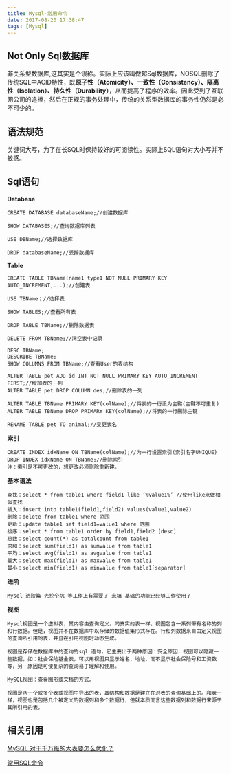 ```yaml
---
title: Mysql-常用命令
date: 2017-08-20 17:38:47
tags: [Mysql]
---
```


## Not Only Sql数据库

非关系型数据库,这其实是个误称。实际上应该叫做超Sql数据库，NOSQL删除了传统SQL中ACID特性，既**原子性（Atomicity）、一致性（Consistency）、隔离性（Isolation）、持久性（Durability）**，从而提高了程序的效率。因此受到了互联网公司的追捧，然后在正规的事务处理中，传统的关系型数据库的事务性仍然是必不可少的。

<!--more-->

## 语法规范

关键词大写，为了在长SQL时保持较好的可阅读性。实际上SQL语句对大小写并不敏感。

## Sql语句

**Database**

```mysql
CREATE DATABASE databaseName;//创建数据库

SHOW DATABASES;//查询数据库列表

USE DBName;//选择数据库

DROP databaseName;//丢掉数据库
```

**Table**

```mysql
CREATE TABLE TBName(name1 type1 NOT NULL PRIMARY KEY AUTO_INCREMENT,...);//创建表

USE TBName；//选择表

SHOW TABLES;//查看所有表

DROP TABLE TBName;//删除数据表

DELETE FROM TBName;//清空表中记录

DESC TBName;
DESCRIBE TBName;
SHOW COLUMNS FROM TBName;//查看User的表结构

ALTER TABLE pet ADD id INT NOT NULL PRIMARY KEY AUTO_INCREMENT FIRST;//增加表的一列 
ALTER TABLE pet DROP COLUMN des;//删除表的一列

ALTER TABLE TBName PRIMARY KEY(colName);//将表的一行设为主键(主键不可重复)
ALTER TABLE TBName DROP PRIMARY KEY(colName);//将表的一行删除主键

RENAME TABLE pet TO animal;//变更表名
```

**索引**

```mysql
CREATE INDEX idxName ON TBName(colName);//为一行设置索引(索引名字UNIQUE)
DROP INDEX idxName ON TBName;//删除索引
注：索引是不可更改的，想更改必须删除重新建。
```

**基本语法**

```mysql
查找：select * from table1 where field1 like ’%value1%’ //使用like来做相似查找
插入：insert into table1(field1,field2) values(value1,value2)
删除：delete from table1 where 范围
更新：update table1 set field1=value1 where 范围
排序：select * from table1 order by field1,field2 [desc]
总数：select count(*) as totalcount from table1
求和：select sum(field1) as sumvalue from table1
平均：select avg(field1) as avgvalue from table1
最大：select max(field1) as maxvalue from table1
最小：select min(field1) as minvalue from table1[separator]
```

**进阶**

~~~Mysql
Mysql 进阶篇 先挖个坑 等工作上有需要了 来填 基础的功能已经够工作使用了
~~~

**视图**

```mysql
Mysql视图是一个虚拟表，其内容由查询定义。同真实的表一样，视图包含一系列带有名称的列和行数据。但是，视图并不在数据库中以存储的数据值集形式存在。行和列数据来自由定义视图的查询所引用的表，并且在引用视图时动态生成。

视图是存储在数据库中的查询的sql 语句，它主要出于两种原因：安全原因，视图可以隐藏一些数据，如：社会保险基金表，可以用视图只显示姓名，地址，而不显示社会保险号和工资数等，另一原因是可使复杂的查询易于理解和使用。

MySQL视图：查看图形或文档的方式。

视图是从一个或多个表或视图中导出的表，其结构和数据是建立在对表的查询基础上的。和表一样，视图也是包括几个被定义的数据列和多个数据行，但就本质而言这些数据列和数据行来源于其所引用的表。
```

## 相关引用

[MySQL 对于千万级的大表要怎么优化？](https://www.zhihu.com/question/19719997)

[常用SQL命令](https://www.cnblogs.com/0351jiazhuang/p/4530366.html)